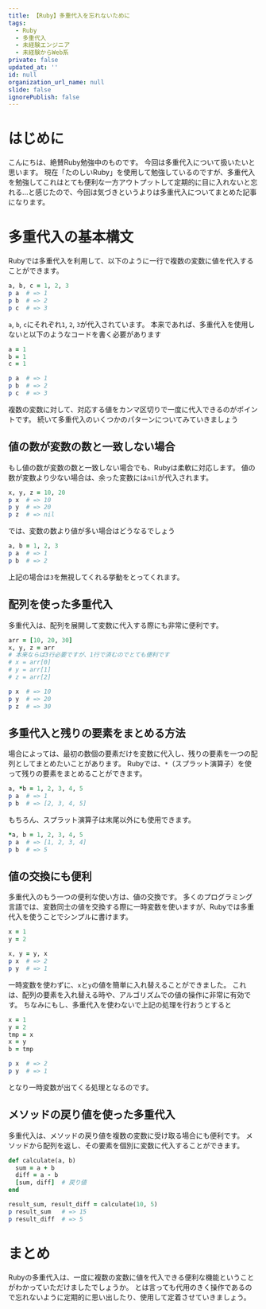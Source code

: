 ```yaml
---
title: 【Ruby】多重代入を忘れないために
tags:
  - Ruby
  - 多重代入
  - 未経験エンジニア
  - 未経験からWeb系
private: false
updated_at: ''
id: null
organization_url_name: null
slide: false
ignorePublish: false
---
```

# はじめに
こんにちは、絶賛Ruby勉強中のものです。
今回は多重代入について扱いたいと思います。
現在「たのしいRuby」を使用して勉強しているのですが、多重代入を勉強してこれはとても便利な一方アウトプットして定期的に目に入れないと忘れる…と感じたので、今回は気づきというよりは多重代入についてまとめた記事になります。

# 多重代入の基本構文
Rubyでは多重代入を利用して、以下のように一行で複数の変数に値を代入することができます。
```ruby:multiple_imputation1.rb
a, b, c = 1, 2, 3
p a  # => 1
p b  # => 2
p c  # => 3
```
`a`, `b`, `c`にそれぞれ`1`, `2`, `3`が代入されています。
本来であれば、多重代入を使用しないと以下のようなコードを書く必要があります
```ruby:multiple_imputation2.rb
a = 1
b = 1
c = 1

p a  # => 1
p b  # => 2
p c  # => 3
```
複数の変数に対して、対応する値をカンマ区切りで一度に代入できるのがポイントです。
続いて多重代入のいくつかのパターンについてみていきましょう

## 値の数が変数の数と一致しない場合
もし値の数が変数の数と一致しない場合でも、Rubyは柔軟に対応します。
値の数が変数より少ない場合は、余った変数には`nil`が代入されます。
```ruby:multiple_imputation3.rb
x, y, z = 10, 20
p x  # => 10
p y  # => 20
p z  # => nil
```
では、変数の数より値が多い場合はどうなるでしょう
```ruby:multiple_imputation4.rb
a, b = 1, 2, 3
p a  # => 1
p b  # => 2
```
上記の場合は`3`を無視してくれる挙動をとってくれます。

## 配列を使った多重代入
多重代入は、配列を展開して変数に代入する際にも非常に便利です。
```ruby:array1.rb
arr = [10, 20, 30]
x, y, z = arr
# 本来ならば3行必要ですが、1行で済むのでとても便利です
# x = arr[0]
# y = arr[1]
# z = arr[2]

p x  # => 10
p y  # => 20
p z  # => 30
```
## 多重代入と残りの要素をまとめる方法
場合によっては、最初の数個の要素だけを変数に代入し、残りの要素を一つの配列としてまとめたいことがあります。
Rubyでは、`*`（スプラット演算子）を使って残りの要素をまとめることができます。
```ruby:splat1.rb
a, *b = 1, 2, 3, 4, 5
p a  # => 1
p b  # => [2, 3, 4, 5]
```
もちろん、スプラット演算子は末尾以外にも使用できます。
```ruby:splat2.rb
*a, b = 1, 2, 3, 4, 5
p a  # => [1, 2, 3, 4]
p b  # => 5
```

## 値の交換にも便利
多重代入のもう一つの便利な使い方は、値の交換です。
多くのプログラミング言語では、変数同士の値を交換する際に一時変数を使いますが、Rubyでは多重代入を使うことでシンプルに書けます。
```ruby:change_number1.rb
x = 1
y = 2

x, y = y, x
p x  # => 2
p y  # => 1
```
一時変数を使わずに、`x`と`y`の値を簡単に入れ替えることができました。
これは、配列の要素を入れ替える時や、アルゴリズムでの値の操作に非常に有効です。
ちなみにもし、多重代入を使わないで上記の処理を行おうとすると
```ruby:change_number1.rb
x = 1
y = 2
tmp = x
x = y
b = tmp

p x  # => 2
p y  # => 1
```
となり一時変数が出てくる処理となるのです。

## メソッドの戻り値を使った多重代入
多重代入は、メソッドの戻り値を複数の変数に受け取る場合にも便利です。
メソッドから配列を返し、その要素を個別に変数に代入することができます。
```ruby:cal.rb
def calculate(a, b)
  sum = a + b
  diff = a - b
  [sum, diff]  # 戻り値
end

result_sum, result_diff = calculate(10, 5)
p result_sum   # => 15
p result_diff  # => 5
```
# まとめ
Rubyの多重代入は、一度に複数の変数に値を代入できる便利な機能ということがわかっていただけましたでしょうか。
とは言っても代用のきく操作であるので忘れないように定期的に思い出したり、使用して定着させていきましょう。